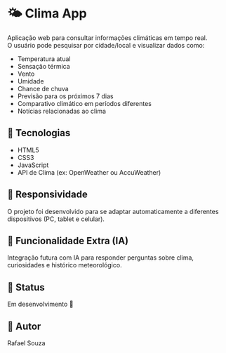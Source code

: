 # 🌤️ Clima App

Aplicação web para consultar informações climáticas em tempo real.  
O usuário pode pesquisar por cidade/local e visualizar dados como:
- Temperatura atual
- Sensação térmica
- Vento
- Umidade
- Chance de chuva
- Previsão para os próximos 7 dias
- Comparativo climático em períodos diferentes
- Notícias relacionadas ao clima

## 🚀 Tecnologias
- HTML5
- CSS3
- JavaScript
- API de Clima (ex: OpenWeather ou AccuWeather)

## 📱 Responsividade
O projeto foi desenvolvido para se adaptar automaticamente a diferentes dispositivos (PC, tablet e celular).

## 🔮 Funcionalidade Extra (IA)
Integração futura com IA para responder perguntas sobre clima, curiosidades e histórico meteorológico.

## 📌 Status
Em desenvolvimento 🚧

## 👤 Autor
Rafael Souza

